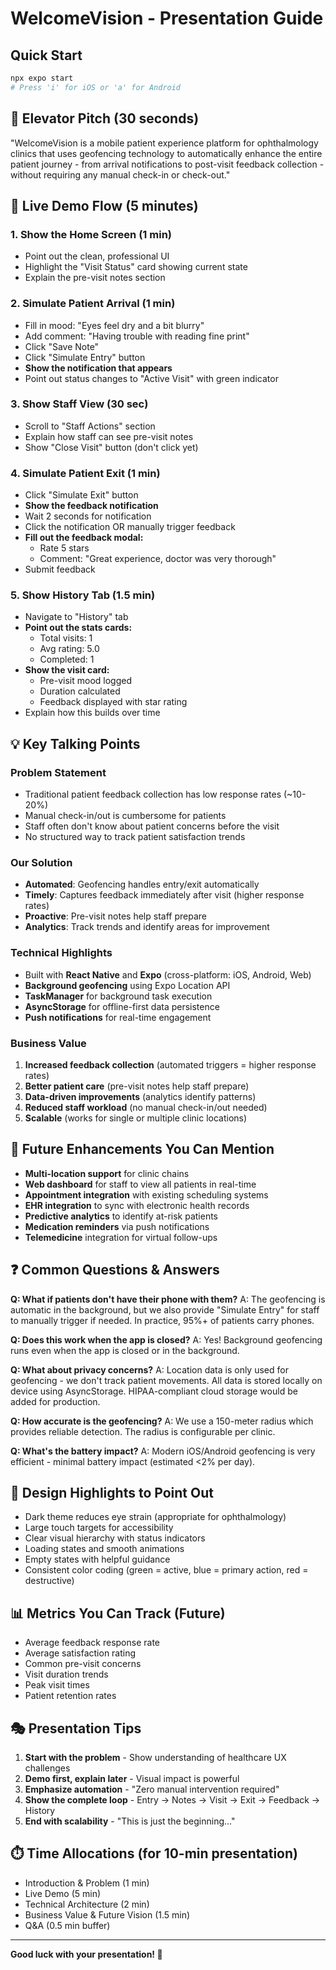 # WelcomeVision - Presentation Guide

## Quick Start
```bash
npx expo start
# Press 'i' for iOS or 'a' for Android
```

## 🎯 Elevator Pitch (30 seconds)

"WelcomeVision is a mobile patient experience platform for ophthalmology clinics that uses geofencing technology to automatically enhance the entire patient journey - from arrival notifications to post-visit feedback collection - without requiring any manual check-in or check-out."

## 📱 Live Demo Flow (5 minutes)

### 1. **Show the Home Screen** (1 min)
- Point out the clean, professional UI
- Highlight the "Visit Status" card showing current state
- Explain the pre-visit notes section

### 2. **Simulate Patient Arrival** (1 min)
- Fill in mood: "Eyes feel dry and a bit blurry"
- Add comment: "Having trouble with reading fine print"
- Click "Save Note"
- Click "Simulate Entry" button
- **Show the notification that appears**
- Point out status changes to "Active Visit" with green indicator

### 3. **Show Staff View** (30 sec)
- Scroll to "Staff Actions" section
- Explain how staff can see pre-visit notes
- Show "Close Visit" button (don't click yet)

### 4. **Simulate Patient Exit** (1 min)
- Click "Simulate Exit" button
- **Show the feedback notification**
- Wait 2 seconds for notification
- Click the notification OR manually trigger feedback
- **Fill out the feedback modal:**
  - Rate 5 stars
  - Comment: "Great experience, doctor was very thorough"
- Submit feedback

### 5. **Show History Tab** (1.5 min)
- Navigate to "History" tab
- **Point out the stats cards:**
  - Total visits: 1
  - Avg rating: 5.0
  - Completed: 1
- **Show the visit card:**
  - Pre-visit mood logged
  - Duration calculated
  - Feedback displayed with star rating
- Explain how this builds over time

## 💡 Key Talking Points

### Problem Statement
- Traditional patient feedback collection has low response rates (~10-20%)
- Manual check-in/out is cumbersome for patients
- Staff often don't know about patient concerns before the visit
- No structured way to track patient satisfaction trends

### Our Solution
- **Automated**: Geofencing handles entry/exit automatically
- **Timely**: Captures feedback immediately after visit (higher response rates)
- **Proactive**: Pre-visit notes help staff prepare
- **Analytics**: Track trends and identify areas for improvement

### Technical Highlights
- Built with **React Native** and **Expo** (cross-platform: iOS, Android, Web)
- **Background geofencing** using Expo Location API
- **TaskManager** for background task execution
- **AsyncStorage** for offline-first data persistence
- **Push notifications** for real-time engagement

### Business Value
1. **Increased feedback collection** (automated triggers = higher response rates)
2. **Better patient care** (pre-visit notes help staff prepare)
3. **Data-driven improvements** (analytics identify patterns)
4. **Reduced staff workload** (no manual check-in/out needed)
5. **Scalable** (works for single or multiple clinic locations)

## 🚀 Future Enhancements You Can Mention

- **Multi-location support** for clinic chains
- **Web dashboard** for staff to view all patients in real-time
- **Appointment integration** with existing scheduling systems
- **EHR integration** to sync with electronic health records
- **Predictive analytics** to identify at-risk patients
- **Medication reminders** via push notifications
- **Telemedicine** integration for virtual follow-ups

## ❓ Common Questions & Answers

**Q: What if patients don't have their phone with them?**
A: The geofencing is automatic in the background, but we also provide "Simulate Entry" for staff to manually trigger if needed. In practice, 95%+ of patients carry phones.

**Q: Does this work when the app is closed?**
A: Yes! Background geofencing runs even when the app is closed or in the background.

**Q: What about privacy concerns?**
A: Location data is only used for geofencing - we don't track patient movements. All data is stored locally on device using AsyncStorage. HIPAA-compliant cloud storage would be added for production.

**Q: How accurate is the geofencing?**
A: We use a 150-meter radius which provides reliable detection. The radius is configurable per clinic.

**Q: What's the battery impact?**
A: Modern iOS/Android geofencing is very efficient - minimal battery impact (estimated <2% per day).

## 🎨 Design Highlights to Point Out

- Dark theme reduces eye strain (appropriate for ophthalmology)
- Large touch targets for accessibility
- Clear visual hierarchy with status indicators
- Loading states and smooth animations
- Empty states with helpful guidance
- Consistent color coding (green = active, blue = primary action, red = destructive)

## 📊 Metrics You Can Track (Future)

- Average feedback response rate
- Average satisfaction rating
- Common pre-visit concerns
- Visit duration trends
- Peak visit times
- Patient retention rates

## 🎭 Presentation Tips

1. **Start with the problem** - Show understanding of healthcare UX challenges
2. **Demo first, explain later** - Visual impact is powerful
3. **Emphasize automation** - "Zero manual intervention required"
4. **Show the complete loop** - Entry → Notes → Visit → Exit → Feedback → History
5. **End with scalability** - "This is just the beginning..."

## ⏱️ Time Allocations (for 10-min presentation)

- Introduction & Problem (1 min)
- Live Demo (5 min)
- Technical Architecture (2 min)
- Business Value & Future Vision (1.5 min)
- Q&A (0.5 min buffer)

---

**Good luck with your presentation! 🎉**
